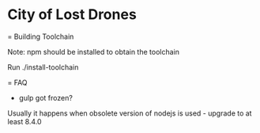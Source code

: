 # City of Lost Drones

= Building Toolchain

Note: npm should be installed to obtain the toolchain

Run ./install-toolchain



= FAQ

* gulp got frozen?

Usually it happens when obsolete version of nodejs is used - upgrade to at least 8.4.0


